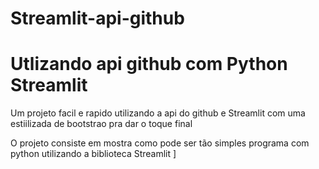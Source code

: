 # Streamlit-api-github

<h1>Utlizando api github com Python Streamlit</h1>
<p>Um projeto facil e rapido utilizando a api do github e Streamlit com uma estiilizada de bootstrao pra dar o toque final</p>
<p>O projeto consiste em mostra como pode ser tão simples programa com python utilizando a biblioteca Streamlit ]</p>
